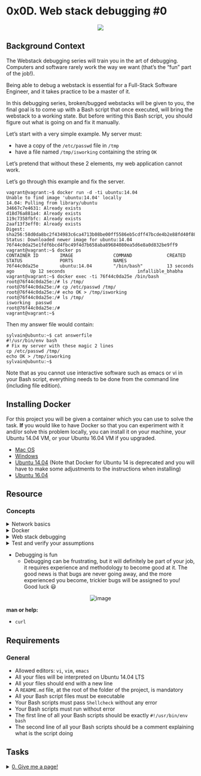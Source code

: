 # 0x0D. Web stack debugging #0 

<p align="center">
  <img src="https://s3.amazonaws.com/intranet-projects-files/holbertonschool-sysadmin_devops/265/uWLzjc8.jpg" />
</p>

## Background Context

The Webstack debugging series will train you in the art of debugging. Computers and software rarely work the way we want (that’s the “fun” part of the job!).

Being able to debug a webstack is essential for a Full-Stack Software Engineer, and it takes practice to be a master of it.

In this debugging series, broken/bugged webstacks will be given to you, the final goal is to come up with a Bash script that once executed, will bring the webstack to a working state. But before writing this Bash script, you should figure out what is going on and fix it manually.

Let’s start with a very simple example. My server must:

* have a copy of the `/etc/passwd` file in `/tmp`
* have a file named `/tmp/isworking` containing the string `OK`

Let’s pretend that without these 2 elements, my web application cannot work.

Let’s go through this example and fix the server.

```
vagrant@vagrant:~$ docker run -d -ti ubuntu:14.04
Unable to find image 'ubuntu:14.04' locally
14.04: Pulling from library/ubuntu
34667c7e4631: Already exists
d18d76a881a4: Already exists
119c7358fbfc: Already exists
2aaf13f3eff0: Already exists
Digest: sha256:58d0da8bc2f434983c6ca4713b08be00ff5586eb5cdff47bcde4b2e88fd40f88
Status: Downloaded newer image for ubuntu:14.04
76f44c0da25e1fdf6bcd4fbc49f4d7b658aba89684080ea5d6e8a0d832be9ff9
vagrant@vagrant:~$ docker ps
CONTAINER ID        IMAGE               COMMAND             CREATED             STATUS              PORTS               NAMES
76f44c0da25e        ubuntu:14.04        "/bin/bash"         13 seconds ago      Up 12 seconds                           infallible_bhabha
vagrant@vagrant:~$ docker exec -ti 76f44c0da25e /bin/bash
root@76f44c0da25e:/# ls /tmp/
root@76f44c0da25e:/# cp /etc/passwd /tmp/
root@76f44c0da25e:/# echo OK > /tmp/isworking
root@76f44c0da25e:/# ls /tmp/
isworking  passwd
root@76f44c0da25e:/#
vagrant@vagrant:~$
```

Then my answer file would contain:

```
sylvain@ubuntu:~$ cat answerfile
#!/usr/bin/env bash
# Fix my server with these magic 2 lines
cp /etc/passwd /tmp/
echo OK > /tmp/isworking
sylvain@ubuntu:~$
```

Note that as you cannot use interactive software such as emacs or vi in your Bash script, everything needs to be done from the command line (including file edition).

## Installing Docker

For this project you will be given a container which you can use to solve the task. **If** you would like to have Docker so that you can experiment with it and/or solve this problem locally, you can install it on your machine, your Ubuntu 14.04 VM, or your Ubuntu 16.04 VM if you upgraded.

* [Mac OS](https://docs.docker.com/desktop/install/mac-install/)
* [Windows](https://docs.docker.com/desktop/install/windows-install/)
* [Ubuntu 14.04](https://www.liquidweb.com/kb/how-to-install-docker-on-ubuntu-14-04-lts/) (Note that Docker for Ubuntu 14 is deprecated and you will have to make some adjustments to the instructions when installing)
* [Ubuntu 16.04](https://www.digitalocean.com/community/tutorials/how-to-install-and-use-docker-on-ubuntu-16-04)

## Resource

### Concepts

<details>
<summary>Network basics</summary><br>
<ul>
  <li>Networking is a big part of what made computers so powerful and why the Internet exists. It allows machines to communicate with each other.
    <ul>
      <li><a href="https://www.techtarget.com/searchnetworking/definition/protocol">What is a protocol.</a></li>
      <li><a href="https://computer.howstuffworks.com/internet/basics/what-is-an-ip-address.htm">What is an IP address.</a></li>
      <li><a href="https://www.techtarget.com/searchnetworking/definition/TCP-IP">What is TCP/IP.</a></li>
      <li><a href="https://www.lifewire.com/port-numbers-on-computer-networks-817939">What is an Internet Protocol (IP) port?.</a></li>
    </ul>
  </li>
</ul>
</details>

<details>
<summary>Docker</summary><br>
<ul>
  <li>Readme
    <ul>
      <li><a href="https://www.zdnet.com/article/what-is-docker-and-why-is-it-so-darn-popular/">What is Docker and why is it popular</a></li>
    </ul>
  </li>
</ul>

<details>
<summary>Let's first pull a Docker image and run a container:</summary><br>
<p align="center">
  <img src="https://i.postimg.cc/13tHWGzc/image.png" border="0" alt="image"/>
</p>
</details>

Note that the `docker` command will pull the Ubuntu docker container image from the Internet and run it. I let you look at the meaning of the flags using the command `docker run --help`, the main idea is that it keeps the container up and running.

<details>
<summary>To execute a command on the Docker container, use *docker exec*:</summary><br>
<p align="center">
  <img src="https://i.postimg.cc/fLLDygWS/image.png" border="0" alt="image"/>
</p>
</details>

<details>
<summary>If you want to connect to your Docker container and use Bash, you need to use *docker exec -ti*:</summary><br>
<p align="center">
  <img src="https://i.postimg.cc/433xH3B3/image.png" border="0" alt="image"/>
</p>
</details>

<details>
<summary>If you want to stop a container, use *docker stop*:</summary><br>
<p align="center">
  <img src="https://i.postimg.cc/sxCzmf97/image.png" border="0" alt="image"/>
</p>
</details>

</details>

<details>
<summary>Web stack debugging</summary><br>
<ul>
  <li>Intro
    <ul>
      <li>Debugging usually takes a big chunk of a software engineer’s time. The art of debugging is tough and it takes years, even decades to master, and that is why seasoned software engineers are the best at it… experience. They have seen lots of broken code, buggy systems, weird edge cases and race conditions.</li>
    </ul>
  </li>
</ul>
<p align="center">
  <img src="https://s3.amazonaws.com/alx-intranet.hbtn.io/uploads/medias/2020/9/45dffb0b1da8dc2ce47e340d7f88b05652c0f486.png?X-Amz-Algorithm=AWS4-HMAC-SHA256&X-Amz-Credential=AKIARDDGGGOUSBVO6H7D%2F20220105%2Fus-east-1%2Fs3%2Faws4_request&X-Amz-Date=20220105T050302Z&X-Amz-Expires=86400&X-Amz-SignedHeaders=host&X-Amz-Signature=d499fde872931932fc76dedd39b4298797482fd9b7ca1fc09f0a885ea8aa1cae" border="0" alt="image"/>
</p>
</details>

<details>
<summary>Test and verify your assumptions</summary><br>
<p align="center">
  <img src="https://i.postimg.cc/rFMtkCt8/image.png" border="0" alt="image"/>
</p>
</details>

<ul>
  <li>Debugging is fun
    <ul>
      <li>Debugging can be frustrating, but it will definitely be part of your job, it requires experience and methodology to become good at it. The good news is that bugs are never going away, and the more experienced you become, trickier bugs will be assigned to you! Good luck 😃</li>
    </ul>
  </li>
</ul>

<p align="center">
  <img src="https://s3.amazonaws.com/alx-intranet.hbtn.io/uploads/medias/2020/9/bae58c9f066a9668001ef4b4c39778407439d2f9.gif?X-Amz-Algorithm=AWS4-HMAC-SHA256&X-Amz-Credential=AKIARDDGGGOUSBVO6H7D%2F20220105%2Fus-east-1%2Fs3%2Faws4_request&X-Amz-Date=20220105T050302Z&X-Amz-Expires=86400&X-Amz-SignedHeaders=host&X-Amz-Signature=67d4c1d736b92bef534ab94427ff3bef2c8ad4b498cafb512fbe6f6ddefec9ba" border="0" alt="image"/>
</p>

**man or help:**

* `curl`

## Requirements

### General

* Allowed editors: `vi`, `vim`, `emacs`
* All your files will be interpreted on Ubuntu 14.04 LTS
* All your files should end with a new line
* A `README.md` file, at the root of the folder of the project, is mandatory
* All your Bash script files must be executable
* Your Bash scripts must pass `Shellcheck` without any error
* Your Bash scripts must run without error
* The first line of all your Bash scripts should be exactly `#!/usr/bin/env bash`
* The second line of all your Bash scripts should be a comment explaining what is the script doing

## Tasks

<details>
<summary><a href="./0-give_me_a_page">0. Give me a page!</a></summary><br>
<a href='https://postimages.org/' target='_blank'><img src='https://i.postimg.cc/yxybJXPm/image.png' border='0' alt='image'/></a>
<br>
<ul>
  <li>Advice: Install Docker on your local machine, then pull the Docker image, debug the issue, and proceed.</li>
</ul>
<strong>AVOID INSTALLING DOCKER IN UBUNTU 14.04</strong>
<ul>
  <li>It is recommended to install Ubuntu 16.04 to avoid compatibility issues with Docker and ensure optimal performance.</li>
  <li><a href='https://en.wikipedia.org/wiki/Apache_HTTP_Server' target='_blank'>Apache</a></li>
</ul>
<strong>File:</strong> [0-give_me_a_page](0-give_me_a_page)
</details>